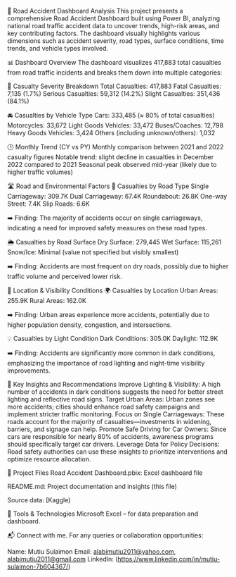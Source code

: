 🚦 Road Accident Dashboard Analysis
This project presents a comprehensive Road Accident Dashboard built using Power BI, analyzing national road traffic accident data to uncover trends, high-risk areas, and key contributing factors. The dashboard visually highlights various dimensions such as accident severity, road types, surface conditions, time trends, and vehicle types involved.

📊 Dashboard Overview
The dashboard visualizes 417,883 total casualties from road traffic incidents and breaks them down into multiple categories:

🔢 Casualty Severity Breakdown
Total Casualties: 417,883
Fatal Casualties: 7,135 (1.7%)
Serious Casualties: 59,312 (14.2%)
Slight Casualties: 351,436 (84.1%)

🚘 Casualties by Vehicle Type
Cars: 333,485 (≈ 80% of total casualties)
Motorcycles: 33,672
Light Goods Vehicles: 33,472
Buses/Coaches: 12,798
Heavy Goods Vehicles: 3,424
Others (including unknown/others): 1,032

🕒 Monthly Trend (CY vs PY)
Monthly comparison between 2021 and 2022 casualty figures
Notable trend: slight decline in casualties in December 2022 compared to 2021
Seasonal peak observed mid-year (likely due to higher traffic volumes)

🛣️ Road and Environmental Factors
🚧 Casualties by Road Type
Single Carriageway: 309.7K
Dual Carriageway: 67.4K
Roundabout: 26.8K
One-way Street: 7.4K
Slip Roads: 6.6K

➡️ Finding: The majority of accidents occur on single carriageways, indicating a need for improved safety measures on these road types.

🌦️ Casualties by Road Surface
Dry Surface: 279,445
Wet Surface: 115,261
Snow/Ice: Minimal (value not specified but visibly smallest)

➡️ Finding: Accidents are most frequent on dry roads, possibly due to higher traffic volume and perceived lower risk.

📍 Location & Visibility Conditions
🌍 Casualties by Location
Urban Areas: 255.9K
Rural Areas: 162.0K

➡️ Finding: Urban areas experience more accidents, potentially due to higher population density, congestion, and intersections.

💡 Casualties by Light Condition
Dark Conditions: 305.0K
Daylight: 112.9K

➡️ Finding: Accidents are significantly more common in dark conditions, emphasizing the importance of road lighting and night-time visibility improvements.

📌 Key Insights and Recommendations
Improve Lighting & Visibility: A high number of accidents in dark conditions suggests the need for better street lighting and reflective road signs.
Target Urban Areas: Urban zones see more accidents; cities should enhance road safety campaigns and implement stricter traffic monitoring.
Focus on Single Carriageways: These roads account for the majority of casualties—investments in widening, barriers, and signage can help.
Promote Safe Driving for Car Owners: Since cars are responsible for nearly 80% of accidents, awareness programs should specifically target car drivers.
Leverage Data for Policy Decisions: Road safety authorities can use these insights to prioritize interventions and optimize resource allocation.

📁 Project Files
Road Accident Dashboard.pbix: Excel dashboard file

README.md: Project documentation and insights (this file)

Source data: [Kaggle)

📌 Tools & Technologies
Microsoft Excel – for data preparation and dashboard.

📬 Connect with me.
For any queries or collaboration opportunities:

Name: Mutiu Sulaimon
Email: alabimutiu2011@yahoo.com, alabimutiu2011@gmail.com
LinkedIn: (https://www.linkedin.com/in/mutiu-sulaimon-7b604367/)
